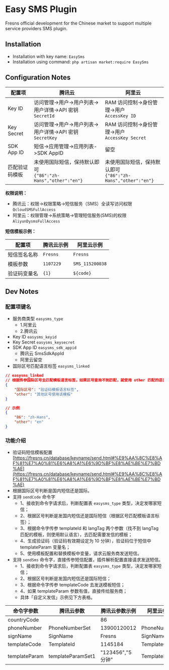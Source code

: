 # Easy SMS Plugin

Fresns official development for the Chinese market to support multiple service providers SMS plugin.

## Installation

- Installation with key name: `EasySms`
- Installation using command: `php artisan market:require EasySms`

## Configuration Notes

| 配置项 | 腾讯云 | 阿里云 |
| --- | --- | --- |
| Key ID | 访问管理->用户->用户列表->用户详情->API 密钥<br>`SecretId` | RAM 访问控制->身份管理->用户<br>`AccessKey ID` |
| Key Secret | 访问管理->用户->用户列表->用户详情->API 密钥<br>`SecretKey` | RAM 访问控制->身份管理->用户<br>`AccessKey Secret` |
| SDK App ID | 短信->应用管理->应用列表->SDK AppID | 留空 |
| 匹配验证码模板 | 未使用国际短信，保持默认即可<br>`{"86":"zh-Hans","other":"en"}` | 未使用国际短信，保持默认即可<br>`{"86":"zh-Hans","other":"en"}` |

**权限说明：**
- 腾讯云：权限->权限策略->短信服务（SMS）全读写访问权限 `QcloudSMSFullAccess`
- 阿里云：权限管理->系统策略->管理短信服务(SMS)的权限 `AliyunDysmsFullAccess`

**短信模板示例：**

| 配置项 | 腾讯云示例 | 阿里云示例 |
| --- | --- | --- |
| 短信签名名称 | `Fresns` | `Fresns` |
| 模板参数 | `1107229` | `SMS_115200038` |
| 验证码变量名 | `{1}` | `${code}` |


## Dev Notes

### 配置项键名

- 服务商类型 `easysms_type`
    - 1.阿里云
    - 2.腾讯云
- Key ID `easysms_keyid`
- Key Secret `easysms_keysecret`
- SDK App ID `easysms_sdk_appid`
    - 腾讯云 SmsSdkAppId
    - 阿里云留空
- 国际区号匹配语言标签 `easysms_linked`

```json
// easysms_linked
// 根据传参国际区号去匹配模板语言标签，如果区号查询不到匹配，就使用 other 匹配的语言标签模板
{
    "国际区号": "验证码模板语言标签",
    "other": "其他区号使用该模板"
}

// 示例
{
    "86": "zh-Hans",
    "other": "en"
}
```

### 功能介绍

- 验证码短信模板配置 [https://fresns.cn/database/keyname/send.html#%E9%AA%8C%E8%AF%81%E7%A0%81%E6%A8%A1%E6%9D%BF%E8%AE%BE%E7%BD%AE](https://fresns.cn/database/keyname/send.html#%E9%AA%8C%E8%AF%81%E7%A0%81%E6%A8%A1%E6%9D%BF%E8%AE%BE%E7%BD%AE)
- 根据国际区号判断是国内短信还是国际。
- 支持 `sendCode` 命令字
    - 1、接收到命令字请求后，判断配置表 `easysms_type` 类型，决定发哪家短信；
    - 2、根据区号判断是发国内短信还是国际短信（根据区号匹配模板语言标签）；
    - 3、根据命令字传参 templateId 和 langTag 两个参数（找不到 langTag 匹配的模板，则使用默认语言），去匹配需要发信的模板；
    - 4、生成验证码（验证码有效期设定为 10 分钟），验证码位于短信中 templateParam 变量名；
    - 5、使用模板配置和替换模板中变量，请求云服务商发送短信。
- 支持 `sendSms` 命令字，直接传参短信配置，插件解析配置直接请求发送短信。
    - 1、接收到命令字请求后，判断配置表 `easysms_type` 类型，决定发哪家短信；
    - 2、根据区号判断是发国内短信还是国际短信；
    - 3、根据命令字传参 templateCode 去发送模板短信；
    - 4、如果 templateParam 参数有值，直接传给服务商；
    - 具体「自定义发信」示例见下方表格。

| 命令字参数 | 腾讯云参数 | 腾讯云参数示例 | 阿里云参数 | 阿里云参数示例 |
| --- | --- | --- | --- | --- |
| countryCode |  | 86 |  | 86 |
| phoneNumber | PhoneNumberSet | 13900120012 | PhoneNumbers | 13900120012 |
| signName | SignName | Fresns | SignName | Fresns |
| templateCode | TemplateId | 1145184 | TemplateCode | SMS_225391766 |
| templateParam | templateParamSet1 | "123456","5分钟" | TemplateParam | {"password":"1234567890","time":"5分钟"} |
